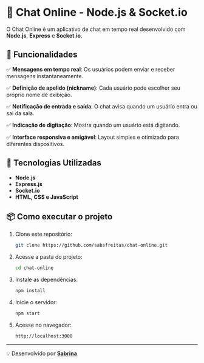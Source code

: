 # 📌 Chat Online - Node.js & Socket.io

O Chat Online é um aplicativo de chat em tempo real desenvolvido com **Node.js**, **Express** e **Socket.io**.

## 📜 Funcionalidades

✅ **Mensagens em tempo real**: Os usuários podem enviar e receber mensagens instantaneamente.

✅ **Definição de apelido (nickname)**: Cada usuário pode escolher seu próprio nome de exibição.

✅ **Notificação de entrada e saída**: O chat avisa quando um usuário entra ou sai da sala.

✅ **Indicação de digitação**: Mostra quando um usuário está digitando.

✅ **Interface responsiva e amigável**: Layout simples e otimizado para diferentes dispositivos.

## 🚀 Tecnologias Utilizadas

- **Node.js**
- **Express.js**
- **Socket.io**
- **HTML, CSS e JavaScript**

## 📦 Como executar o projeto

1. Clone este repositório:
   ```sh
   git clone https://github.com/sabsfreitas/chat-online.git
   ```

2. Acesse a pasta do projeto:
   ```sh
   cd chat-online
   ```

3. Instale as dependências:
   ```sh
   npm install
   ```

4. Inicie o servidor:
   ```sh
   npm start
   ```

5. Acesse no navegador:
   ```sh
   http://localhost:3000
   ```


---

💡 Desenvolvido por **[Sabrina](https://github.com/sabsfreitas)**
